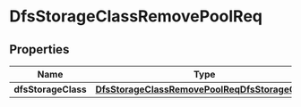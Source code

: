 # DfsStorageClassRemovePoolReq

## Properties
Name | Type | Description | Notes
------------ | ------------- | ------------- | -------------
**dfsStorageClass** | [**DfsStorageClassRemovePoolReqDfsStorageClass**](DfsStorageClassRemovePoolReqDfsStorageClass.md) |  | 
